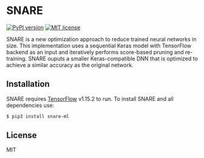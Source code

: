 # SNARE

[![PyPI version](https://badge.fury.io/py/snare-ml.svg)](https://badge.fury.io/py/snare-ml) [![MIT license](https://img.shields.io/badge/License-MIT-blue.svg)](https://lbesson.mit-license.org/)

SNARE is a new optimization approach to reduce trained neural networks in size. This implementation uses a sequential Keras model with TensorFlow backend as an input and iteratively performs score-based pruning and re-training. SNARE ouputs a smaller Keras-compatible DNN that is optimized to achieve a similar accuracy as the original network. 

## Installation

SNARE requires [TensorFlow] v1.15.2 to run. To install SNARE and all dependencies use:

[TensorFlow]: <https://tensorflow.org>

```sh
$ pip3 install snare-ml
```

## License
MIT
